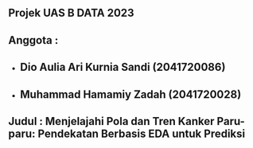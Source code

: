 ## Projek UAS B DATA 2023
## Anggota   : 
-  ## Dio Aulia Ari Kurnia Sandi (2041720086)
-  ## Muhammad Hamamiy Zadah     (2041720028)
## Judul     : Menjelajahi Pola dan Tren Kanker Paru-paru: Pendekatan Berbasis EDA untuk Prediksi


